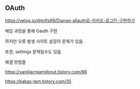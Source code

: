 ## OAuth

https://velog.io/@tnfls99/Django-allauth로-카카오-로그인-구현하기

해당 과정을 통해 Oauth 구현 

하지만 오류 발생 사이트 설정의 문제가 있음.

또한, settings 문제일수도 있음



해결 방법들

https://vanillacreamdonut.tistory.com/88

https://kakao-tam.tistory.com/35